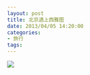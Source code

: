 ```yaml
---
layout: post
title: 北京遇上西雅图
date: 2013/04/05 14:20:00
categories: 
- 旅行
tags: 
---
```


![](http://ww2.sinaimg.cn/large/006tNc79gw1fahpe0cib2j30k87wgnpd.jpg)
